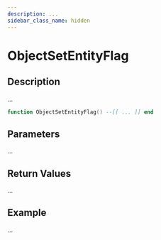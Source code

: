```yaml
---
description: ...
sidebar_class_name: hidden
---
```


# ObjectSetEntityFlag

## Description

...

```lua
function ObjectSetEntityFlag() --[[ ... ]] end
```

## Parameters

...

## Return Values

...

## Example

...

